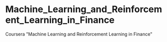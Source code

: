 # Machine_Learning_and_Reinforcement_Learning_in_Finance
Coursera "Machine Learning and Reinforcement Learning in Finance"
